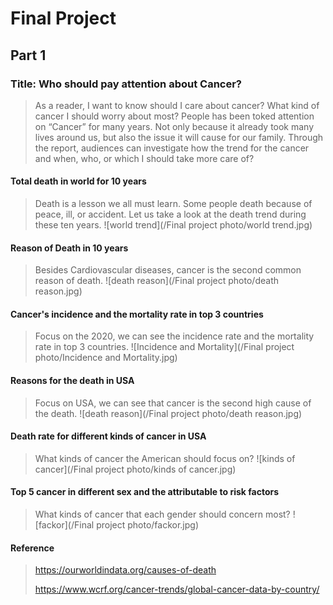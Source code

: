 # Final Project
## Part 1
### Title: Who should pay attention about Cancer?
> As a reader, I want to know should I care about cancer? What kind of cancer I should worry about most? 
> People has been toked attention on “Cancer” for many years. Not only because it already took many lives around us, but also the issue it will cause for our family. Through the report, audiences can investigate how the trend for the cancer and when, who, or which I should take more care of?

#### Total death in world for 10 years
> Death is a lesson we all must learn. Some people death because of peace, ill, or accident. Let us take a look at the death trend during these ten years.
![world trend](/Final project photo/world trend.jpg)

#### Reason of Death in 10 years
> Besides Cardiovascular diseases, cancer is the second common reason of death.
> ![death reason](/Final project photo/death reason.jpg)

#### Cancer's incidence and the mortality rate in top 3 countries
> Focus on the 2020, we can see the incidence rate and the mortality rate in top 3 countries.
> ![Incidence and Mortality](/Final project photo/Incidence and Mortality.jpg)

#### Reasons for the death in USA
> Focus on USA, we can see that cancer is the second high cause of the death.
> ![death reason](/Final project photo/death reason.jpg)

#### Death rate for different kinds of cancer in USA
> What kinds of cancer the American should focus on?
> ![kinds of cancer](/Final project photo/kinds of cancer.jpg)

#### Top 5 cancer in different sex and the attributable to risk factors
> What kinds of cancer that each gender should concern most?
> ![fackor](/Final project photo/fackor.jpg)

#### Reference
> https://ourworldindata.org/causes-of-death
> 
> https://www.wcrf.org/cancer-trends/global-cancer-data-by-country/
